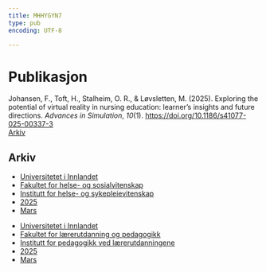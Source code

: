 ```yaml
---
title: MHHYGYN7
type: pub
encoding: UTF-8

---
```

<h1>Publikasjon</h1>
<article id="csl-bib-container-MHHYGYN7" class="csl-bib-container">
  <div class="csl-bib-body"> <div class="csl-entry">Johansen, F., Toft, H., Stalheim, O. R., &#38; Løvsletten, M. (2025). Exploring the potential of virtual reality in nursing education: learner’s insights and future directions. <i>Advances in Simulation</i>, <i>10</i>(1). <a href="https://doi.org/10.1186/s41077-025-00337-3">https://doi.org/10.1186/s41077-025-00337-3</a></div> </div>
  <div class="csl-bib-buttons">
    <a href="#taxonomy-article-MHHYGYN7" alt="archive" class="csl-bib-button">Arkiv</a>
  </div>
  <div id="csl-bib-meta-container-MHHYGYN7"></div>
</article>
<div id="csl-bib-meta-MHHYGYN7" class="csl-bib-meta">
  <article id="taxonomy-article-MHHYGYN7" class="taxonomy-article">
    <h1>Arkiv</h1>
    <ul>
      <li><a href="{{< params subfolder >}}nn/archive/?key=3DCRN523">Universitetet i Innlandet</a></li>
      <li><a href="{{< params subfolder >}}nn/archive/?key=IDKFS3MX">Fakultet for helse- og sosialvitenskap</a></li>
      <li><a href="{{< params subfolder >}}nn/archive/?key=GTV4ECMZ">Institutt for helse- og sykepleievitenskap</a></li>
      <li><a href="{{< params subfolder >}}nn/archive/?key=EHIJJCSL">2025</a></li>
      <li><a href="{{< params subfolder >}}nn/archive/?key=QP5YXZP8">Mars</a></li>
    </ul>
    <ul>
      <li><a href="{{< params subfolder >}}nn/archive/?key=3DCRN523">Universitetet i Innlandet</a></li>
      <li><a href="{{< params subfolder >}}nn/archive/?key=WYNZA47F">Fakultet for lærerutdanning og pedagogikk</a></li>
      <li><a href="{{< params subfolder >}}nn/archive/?key=BKPR6TE7">Institutt for pedagogikk ved lærerutdanningene</a></li>
      <li><a href="{{< params subfolder >}}nn/archive/?key=Y4IQD3IX">2025</a></li>
      <li><a href="{{< params subfolder >}}nn/archive/?key=UD8A6HBH">Mars</a></li>
    </ul>
  </article>
</div>
